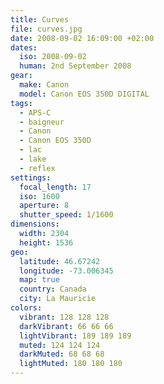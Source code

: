 ```yaml
---
title: Curves
file: curves.jpg
date: 2008-09-02 16:09:00 +02:00
dates:
  iso: 2008-09-02
  human: 2nd September 2008
gear:
  make: Canon
  model: Canon EOS 350D DIGITAL
tags:
  - APS-C
  - baigneur
  - Canon
  - Canon EOS 350D
  - lac
  - lake
  - reflex
settings:
  focal_length: 17
  iso: 1600
  aperture: 8
  shutter_speed: 1/1600
dimensions:
  width: 2304
  height: 1536
geo:
  latitude: 46.67242
  longitude: -73.006345
  map: true
  country: Canada
  city: La Mauricie
colors:
  vibrant: 128 128 128
  darkVibrant: 66 66 66
  lightVibrant: 189 189 189
  muted: 124 124 124
  darkMuted: 68 68 68
  lightMuted: 180 180 180
---
```



